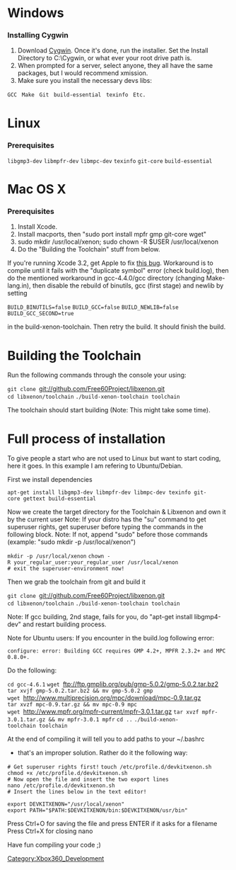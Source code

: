 # Windows

### Installing Cygwin

1.  Download [Cygwin](http://www.cygwin.com/setup.exe). Once it's done,
    run the installer. Set the Install Directory to C:\\Cygwin, or what
    ever your root drive path is.
2.  When prompted for a server, select anyone, they all have the same
    packages, but I would recommend xmission.
3.  Make sure you install the necessary devs libs:

`GCC `
`Make `
`Git `
`build-essential `
`texinfo `
`Etc.`

# Linux

### Prerequisites

`libgmp3-dev`
`libmpfr-dev`
`libmpc-dev`
`texinfo`
`git-core`
`build-essential`

# Mac OS X

### Prerequisites

1.  Install Xcode.
2.  Install macports, then "sudo port install mpfr gmp git-core wget"
3.  sudo mkdir /usr/local/xenon; sudo chown -R $USER /usr/local/xenon
4.  Do the "Building the Toolchain" stuff from below.

If you're running Xcode 3.2, get Apple to fix [this
bug](http://gcc.gnu.org/bugzilla/show_bug.cgi?id=41180#c8). Workaround
is to compile until it fails with the "duplicate symbol" error (check
build.log), then do the mentioned workaround in gcc-4.4.0/gcc directory
(changing Make-lang.in), then disable the rebuild of binutils, gcc
(first stage) and newlib by setting

`BUILD_BINUTILS=false`
`BUILD_GCC=false`
`BUILD_NEWLIB=false`
`BUILD_GCC_SECOND=true`

in the build-xenon-toolchain. Then retry the build. It should finish the
build.

# Building the Toolchain

Run the following commands through the console your using:

`git clone `<git://github.com/Free60Project/libxenon.git>
`cd libxenon/toolchain`
`./build-xenon-toolchain toolchain`

The toolchain should start building (Note: This might take some time).

# Full process of installation

To give people a start who are not used to Linux but want to start
coding, here it goes. In this example I am refering to Ubuntu/Debian.

First we install
dependencies

`apt-get install libgmp3-dev libmpfr-dev libmpc-dev texinfo git-core gettext build-essential`

Now we create the target directory for the Toolchain & Libxenon and own
it by the current user
Note: If your distro has the "su" command to get superuser rights, get
superuser before typing the commands in the following block.
Note: If not, append "sudo" before those commands (example: "sudo mkdir
-p /usr/local/xenon")

`mkdir -p /usr/local/xenon`
`chown -R your_regular_user:your_regular_user /usr/local/xenon`
`# exit the superuser-environment now!`

Then we grab the toolchain from git and build it

`git clone `<git://github.com/Free60Project/libxenon.git>
`cd libxenon/toolchain`
`./build-xenon-toolchain toolchain`

Note: If gcc building, 2nd stage, fails for you, do "apt-get install
libgmp4-dev" and restart building process.

Note for Ubuntu users: If you encounter in the build.log following
error:

`configure: error: Building GCC requires GMP 4.2+, MPFR 2.3.2+ and MPC 0.8.0+.`

Do the following:

`cd gcc-4.6.1`
`wget `<ftp://ftp.gmplib.org/pub/gmp-5.0.2/gmp-5.0.2.tar.bz2>
`tar xvjf gmp-5.0.2.tar.bz2 && mv gmp-5.0.2 gmp`
`wget `<http://www.multiprecision.org/mpc/download/mpc-0.9.tar.gz>
`tar xvzf mpc-0.9.tar.gz && mv mpc-0.9 mpc `
`wget `<http://www.mpfr.org/mpfr-current/mpfr-3.0.1.tar.gz>
`tar xvzf mpfr-3.0.1.tar.gz && mv mpfr-3.0.1 mpfr`
`cd ..`
`./build-xenon-toolchain toolchain`

At the end of compiling it will tell you to add paths to your ~/.bashrc
- that's an improper solution.
Rather do it the following way:

`# Get superuser rights first!`
`touch /etc/profile.d/devkitxenon.sh`
`chmod +x /etc/profile.d/devkitxenon.sh`
`# Now open the file and insert the two export lines`
`nano /etc/profile.d/devkitxenon.sh`
`# Insert the lines below in the text editor!`

`export DEVKITXENON="/usr/local/xenon"`
`export PATH="$PATH:$DEVKITXENON/bin:$DEVKITXENON/usr/bin"`

Press Ctrl+O for saving the file and press ENTER if it asks for a
filename Press Ctrl+X for closing nano

Have fun compiling your code ;)

[Category:Xbox360_Development](Category:Xbox360_Development "wikilink")